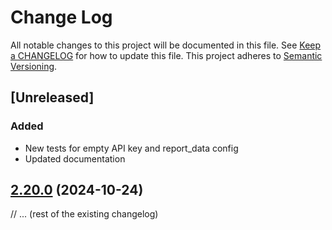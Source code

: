 # Change Log
All notable changes to this project will be documented in this file. See [Keep a
CHANGELOG](http://keepachangelog.com/) for how to update this file. This project
adheres to [Semantic Versioning](http://semver.org/).

## [Unreleased]
### Added
- New tests for empty API key and report_data config
- Updated documentation

## [2.20.0](https://github.com/honeybadger-io/honeybadger-php/compare/v2.19.5...v2.20.0) (2024-10-24)

// ... (rest of the existing changelog)
